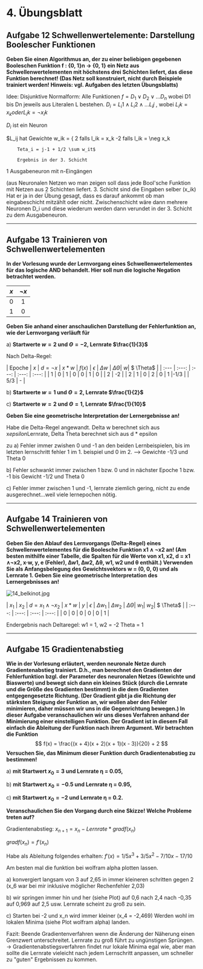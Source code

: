 # 4. Übungsblatt
## Aufgabe 12 Schwellenwertelemente: Darstellung Boolescher Funktionen
**Geben Sie einen Algorithmus an, der zu einer beliebigen gegebenen Booleschen Funktion f : {0, 1}n → {0, 1} ein Netz aus Schwellenwertelementen mit höchstens drei Schichten liefert, das diese Funktion berechnet! (Das Netz soll konstruiert, nicht durch Beispiele trainiert werden! Hinweis: vgl. Aufgaben des letzten Übungsblatts)**

Idee: Disjunktive Normalform:
Alle Funktionen $f = D_1 \lor D_2 \lor ... D_n$
wobei D1 bis Dn jeweils aus Literalen L bestehen.
$D_i = L_i1 \land L_i2 \land ... L_ij$ , wobei $L_ik = x_k oder L_ik = \neg x_ik$

$D_i$ ist ein Neuron

$L_ij hat Gewichte w_ik = { 2 falls l_ik = x_k
                            -2 falls l_ik = \neg x_k

        Teta_i = j-1 + 1/2 \sum w_it$

        Ergebnis in der 3. Schicht
  1 Ausgabeneuron mit n-Eingängen    

  (aus Neuronalen Netzen wo man zeigen soll dass jede Bool'sche Funktion mit Netzen aus 2 Schichten liefert. 3. Schicht sind die Eingaben selber (x_ik) Hat er ja in der Übung gesagt, dass es darauf ankommt ob man eingabeschicht mitzählt oder nicht. Zwischenschicht wäre dann mehrere Neuronen D_i und diese wiederum werden dann verundet in der 3. Schicht zu dem Ausgabeneuron.


---
## Aufgabe 13 Trainieren von Schwellenwertelementen
**In der Vorlesung wurde der Lernvorgang eines Schwellenwertelementes für das logische AND behandelt. Hier soll nun die logische Negation betrachtet werden.**

| $x$ | $\neg x$|
| :---: | :---: |
| 0 | 1 |
| 1 | 0 |

**Geben Sie anhand einer anschaulichen Darstellung der Fehlerfunktion an, wie der Lernvorgang verläuft für**

a) **Startwerte $w = 2$ und $\Theta = -2$, Lernrate $\frac{1}{3}$**

Nach Delta-Regel:

| Epoche | $x$ | $d=\neg x$ | $x*w$ | $f(x)$ | $\epsilon$ | $\Delta w$ | $\Delta \Theta$| $w$| $ \Theta$ |
| :--- | :---: | :---: | :---: | :---: |
| 1 | 0 | 1 | 0 | 0 | 1 |  0  | |  2  | -2 |
| 2 | 1 | 0 | 2 | 0 | 1 |-1/3 | | 5/3 | - |

b) **Startwerte $w = 1$ und $\Theta = 2$, Lernrate $\frac{1}{2}$**

c) **Startwerte $w=2$ und $\Theta = 1$, Lernrate $\frac{1}{10}$**

**Geben Sie eine geometrische Interpretation der Lernergebnisse an!**

Habe die Delta-Regel angewandt. Delta w berechnet sich aus x*epsilon*Lernrate, Delta Theta berechnet sich aus d * epsilon

zu a) Fehler immer zwishen 0 und -1 an den beiden Lernbeispielen, bis im letzten lernschritt fehler 1 im 1. beispiel und 0 im 2. --> Gewichte -1/3 und Theta 0

b) Fehler schwankt immer zwischen 1 bzw. 0 und in nächster Epoche 1 bzw. -1  bis Gewicht -1/2 und Theta 0

c) Fehler immer zwischen 1 und -1, lernrate ziemlich gering, nicht zu ende ausgerechnet...weil viele lernepochen nötig.






---
## Aufgabe 14 Trainieren von Schwellenwertelementen
**Geben Sie den Ablauf des Lernvorgangs (Delta-Regel) eines Schwellenwertelementes für die Boolesche Funktion x1 ∧ ¬x2 an! (Am besten mithilfe einer Tabelle, die Spalten für die Werte von x1, x2, d = x1 ∧¬x2, x·w, y, e (Fehler), ∆w1, ∆w2, ∆θ, w1, w2 und θ enthält.) Verwenden Sie als Anfangsbelegung des Gewichtsvektors w = (0, 0, 0) und als Lernrate 1. Geben Sie eine geometrische Interpretation des Lernergebnisses an!**

![14_belkinot.jpg](14_belkinot.jpg)

| $x_1$ | $x_2$ | $d=x_1 \land \neg x_2$ | $x*w$ | $y$ | $\epsilon$ | $\Delta w_1$ | $\Delta w_2$ | $\Delta \Theta$| $w_1$| $w_2$| $ \Theta$ |
| :---: | :---: | :---: | :---: |
| 0 | 0 | 0 |  0 | 0 | 1 |


Endergebnis nach Deltaregel: w1 = 1, w2 = -2 Theta = 1

---
## Aufgabe 15 Gradientenabstieg
**Wie in der Vorlesung erläutert, werden neuronale Netze durch Gradientenabstieg trainiert. D.h., man berechnet den Gradienten der Fehlerfunktion bzgl. der Parameter des neuronalen Netzes (Gewichte und Biaswerte) und bewegt sich dann ein kleines Stück (durch die Lernrate und die Größe des Gradienten bestimmt) in die dem Gradienten entgegengesetzte Richtung. (Der Gradient gibt ja die Richtung der stärksten Steigung der Funktion an, wir wollen aber den Fehler minimieren, daher müssen wir uns in die Gegenrichtung bewegen.) In dieser Aufgabe veranschaulichen wir uns dieses Verfahren anhand der Minimierung einer einstelligen Funktion. Der Gradient ist in diesem Fall einfach die Ableitung der Funktion nach ihrem Argument. Wir betrachten die Funktion**
$$ f(x) = \frac{(x + 4)(x + 2)(x + 1)(x - 3)}{20} + 2 $$
**Versuchen Sie, das Minimum dieser Funktion durch Gradientenabstieg zu bestimmen!**

a) **mit Startwert $x_0 = 3$ und Lernrate η = 0.05,**

b) **mit Startwert $x_0 = -0.5$ und Lernrate η = 0.95,**

c) **mit Startwert $x_0 = -2$ und Lernrate η = 0.2.**

**Veranschaulichen Sie den Vorgang durch eine Skizze! Welche Probleme treten auf?**


Gradientenabstieg:
$x_{n+1} = x_n - Lernrate * grad f(x_n)$

$grad f(x_n) = f'(x_n)$

Habe als Ableitung folgendes erhalten: $f'(x) = 1/5 x^3 + 3/5 x^2 - 7/10 x - 17/10$

Am besten mal die funktion bei wolfram alpha plotten lassen.

a) konvergiert langsam von 3 auf 2,65 in immer kleineren schritten gegen 2 (x_6 war bei mir inklusive möglicher Rechenfehler 2,03)

b) wir springen immer hin und her (siehe Plot) auf 0,6 nach 2,4 nach -0,35 auf 0,969 auf 2,5 usw.
  Lernrate scheint zu groß zu sein.

c) Starten bei -2 und x_n wird immer kleiner (x_4 = -2,469)
   Werden wohl im lokalen Minima (siehe Plot wolfram alpha) landen.

Fazit: Beende Gradientenverfahren wenn die Änderung der Näherung einen Grenzwert unterschreitet.
Lernrate zu groß führt zu ungünstigen Sprüngen.
-> Gradientenabstiegsverfahren findet nur lokale Minima egal wie, aber man sollte die Lernrate vieleicht nach jedem Lernschritt anpassen, um schneller zu "guten" Ergebnissen zu kommen.
